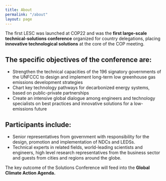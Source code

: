 ```yaml
---
title: About
permalink: "/about"
layout: page
---
```


The first LESC was launched at COP22 and was the __first large-scale technical-solutions conference__ organized for country delegations, placing __innovative technological solutions__ at the core of the COP meeting.

## The specific objectives of the conference are:

* Strengthen the technical capacities of the 196 signatory governments of the UNFCCC to design and implement long-term low greenhouse gas emissions development strategies
* Chart key technology pathways for decarbonized energy systems, based on public-private partnerships
* Create an intensive global dialogue among engineers and technology specialists on best practices and innovative solutions for a low-emissions future

## Participants include:

* Senior representatives from government with responsibility for the design, promotion and implementation of NDCs and LEDSs.
* Technical experts in related fields, world-leading scientists and engineers, high level research representatives from the business sector and guests from cities and regions around the globe.

The key outcome of the Solutions Conference will feed into the __Global Climate Action Agenda.__

